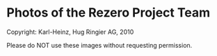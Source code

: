 Photos of the Rezero Project Team
=====
Copyright: Karl-Heinz, Hug Ringier AG, 2010

Please do NOT use these images without requesting permission.